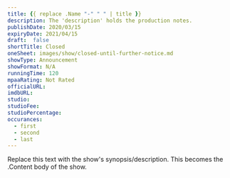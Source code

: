 ```yaml
---
title: {{ replace .Name "-" " " | title }}
description: The 'description' holds the production notes.
publishDate: 2020/03/15
expiryDate: 2021/04/15
draft:  false
shortTitle: Closed
oneSheet: images/show/closed-until-further-notice.md
showType: Announcement
showFormat: N/A
runningTime: 120
mpaaRating: Not Rated
officialURL: 
imdbURL: 
studio: 
studioFee: 
studioPercentage: 
occurances:
  - first
  - second
  - last
---
```

Replace this text with the show's synopsis/description.  This becomes the .Content body of the show.
